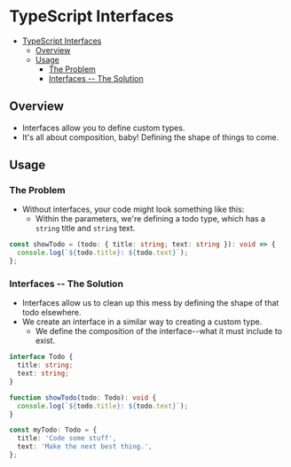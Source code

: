 # TypeScript Interfaces

- [TypeScript Interfaces](#typescript-interfaces)
  - [Overview](#overview)
  - [Usage](#usage)
    - [The Problem](#the-problem)
    - [Interfaces -- The Solution](#interfaces----the-solution)

## Overview

- Interfaces allow you to define custom types.
- It's all about composition, baby! Defining the shape of things to come.

## Usage

### The Problem

- Without interfaces, your code might look something like this:
  - Within the parameters, we're defining a todo type, which has a `string` title and `string` text.

```typescript
const showTodo = (todo: { title: string; text: string }): void => {
  console.log(`${todo.title}: ${todo.text}`);
};
```

### Interfaces -- The Solution

- Interfaces allow us to clean up this mess by defining the shape of that todo elsewhere.
- We create an interface in a similar way to creating a custom type.
  - We define the composition of the interface--what it must include to exist.

```typescript
interface Todo {
  title: string;
  text: string;
}

function showTodo(todo: Todo): void {
  console.log(`${todo.title}: ${todo.text}`);
}

const myTodo: Todo = {
  title: 'Code some stuff',
  text: 'Make the next best thing.',
};
```
